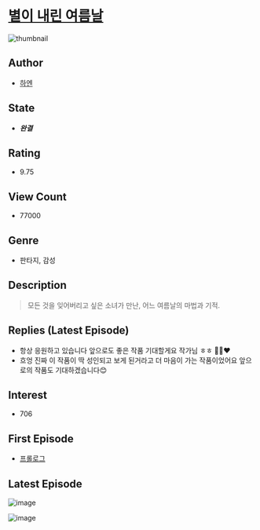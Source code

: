 # [별이 내린 여름날](https://comic.naver.com/bestChallenge/list?titleId=736368)
![thumbnail](https://image-comic.pstatic.net/user_contents_data/challenge_comic/2019/11/06/297189/thumbnail_202x164bf0923eb_0a8e_4e3a_a49b_531009b73ea3_00003328.JPEG)

## Author
- [하엔](https://comic.naver.com/artistTitle?id=297189)

## State
- ***완결***

## Rating
- 9.75

## View Count
- 77000

## Genre
- 판타지, 감성

## Description
> 모든 것을 잊어버리고 싶은 소녀가 만난, 어느 여름날의 마법과 기적.

## Replies (Latest Episode)
- 항상 응원하고 있습니다 앞으로도 좋은 작품 기대할게요 작가님 ㅎㅎ 👍🏻❤️
- 흐엉 진짜 이 작품이 딱 성인되고 보게 된거라고 더 마음이 가는 작품이었어요 앞으로의 작품도 기대하겠습니다😊

## Interest
- 706

## First Episode
- [프롤로그](https://comic.naver.com/bestChallenge/detail?titleId=736368&no=1)

## Latest Episode
![image](https://image-comic.pstatic.net/user_contents_data/challenge_comic/2022/04/26/297189/upload_7377570427343298915.jpeg)

![image](https://image-comic.pstatic.net/user_contents_data/challenge_comic/2022/04/26/297189/upload_3703423869281264944.jpeg)
